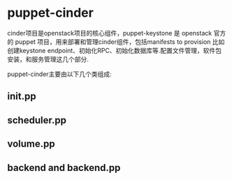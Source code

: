 # puppet-cinder

cinder项目是openstack项目的核心组件，puppet-keystone 是 openstack 官方的 puppet 项目，用来部署和管理cinder组件，包括manifests to provision 比如创建keystone endpoint、初始化RPC、初始化数据库等.配置文件管理，软件包安装，和服务管理这几个部分.

puppet-cinder主要由以下几个类组成:
## init.pp
## scheduler.pp
## volume.pp
## backend and backend.pp
